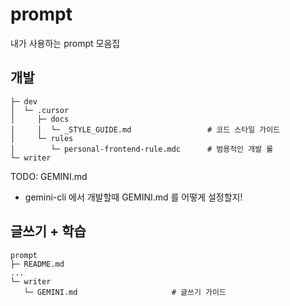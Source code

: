 # prompt
내가 사용하는 prompt 모음집 

## 개발 
```
├─ dev
│  └─ .cursor
│     ├─ docs
│     │  └─ _STYLE_GUIDE.md                 # 코드 스타일 가이드 
│     └─ rules
│        └─ personal-frontend-rule.mdc      # 범용적인 개발 룰 
└─ writer
```

TODO: GEMINI.md
- gemini-cli 에서 개발할때 GEMINI.md 를 어떻게 설정할지! 


## 글쓰기 + 학습 
```
prompt
├─ README.md
...
└─ writer
   └─ GEMINI.md                     # 글쓰기 가이드 
```
